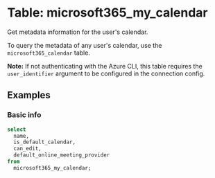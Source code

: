 # Table: microsoft365_my_calendar

Get metadata information for the user's calendar.

To query the metadata of any user's calendar, use the `microsoft365_calendar` table.

**Note:** If not authenticating with the Azure CLI, this table requires the `user_identifier` argument to be configured in the connection config.

## Examples

### Basic info

```sql
select
  name,
  is_default_calendar,
  can_edit,
  default_online_meeting_provider
from
  microsoft365_my_calendar;
```

